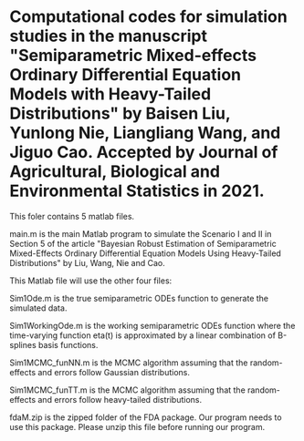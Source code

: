 # Computational codes for simulation studies in the manuscript "Semiparametric Mixed-effects Ordinary Differential Equation Models with Heavy-Tailed Distributions" by Baisen Liu, Yunlong Nie, Liangliang Wang, and Jiguo Cao. Accepted by Journal of Agricultural, Biological and Environmental Statistics in 2021. 

This foler contains 5 matlab files.

main.m is the main Matlab program to simulate the Scenario I and II in Section 5 of the article "Bayesian Robust Estimation of Semiparametric Mixed-Effects Ordinary Differential Equation Models Using Heavy-Tailed Distributions" by Liu, Wang, Nie and Cao.

This Matlab file will use the other four files:

Sim1Ode.m is the true semiparametric ODEs function to generate the simulated data.

Sim1WorkingOde.m is the working semiparametric ODEs function where the time-varying function eta(t) is approximated by a linear combination of B-splines basis functions.

Sim1MCMC_funNN.m is the MCMC algorithm assuming that the random-effects and errors follow Gaussian distributions.

Sim1MCMC_funTT.m is the MCMC algorithm assuming that the random-effects and errors follow heavy-tailed distributions.

fdaM.zip is the zipped folder of the FDA package. Our program needs to use this package. Please unzip this file before running our program.
